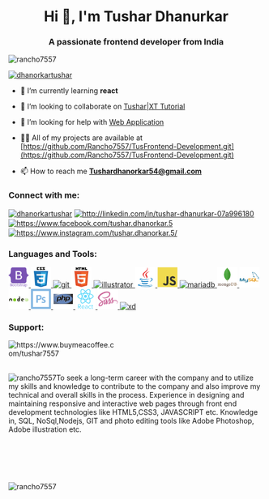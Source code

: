   
 <h1 align="center">Hi 👋, I'm Tushar Dhanurkar</h1>
<h3 align="center">A passionate frontend developer from India</h3>

<p align="left"> <img src="https://komarev.com/ghpvc/?username=rancho7557&label=Profile%20views&color=0e75b6&style=flat" alt="rancho7557" /> </p>

<p align="left"> <a href="https://twitter.com/dhanorkartushar" target="blank"><img src="https://img.shields.io/twitter/follow/dhanorkartushar?logo=twitter&style=for-the-badge" alt="dhanorkartushar" /></a> </p>

- 🌱 I’m currently learning **react**

- 👯 I’m looking to collaborate on [Tushar|XT Tutorial](http://responsiveweb.ultimatefreehost.in)

- 🤝 I’m looking for help with [Web Application](http://buildweb.ultimatefreehost.in)

- 👨‍💻 All of my projects are available at [https://github.com/Rancho7557/TusFrontend-Development.git](https://github.com/Rancho7557/TusFrontend-Development.git)

- 📫 How to reach me **Tushardhanorkar54@gmail.com**

<h3 align="left">Connect with me:</h3>
<p align="left">
<a href="https://twitter.com/dhanorkartushar" target="blank"><img align="center" src="https://raw.githubusercontent.com/rahuldkjain/github-profile-readme-generator/master/src/images/icons/Social/twitter.svg" alt="dhanorkartushar" height="30" width="40" /></a>
<a href="https://linkedin.com/in/http://linkedin.com/in/tushar-dhanurkar-07a996180" target="blank"><img align="center" src="https://raw.githubusercontent.com/rahuldkjain/github-profile-readme-generator/master/src/images/icons/Social/linked-in-alt.svg" alt="http://linkedin.com/in/tushar-dhanurkar-07a996180" height="30" width="40" /></a>
<a href="https://fb.com/https://www.facebook.com/tushar.dhanorkar.5" target="blank"><img align="center" src="https://raw.githubusercontent.com/rahuldkjain/github-profile-readme-generator/master/src/images/icons/Social/facebook.svg" alt="https://www.facebook.com/tushar.dhanorkar.5" height="30" width="40" /></a>
<a href="https://instagram.com/https://www.instagram.com/tushar.dhanorkar.5/" target="blank"><img align="center" src="https://raw.githubusercontent.com/rahuldkjain/github-profile-readme-generator/master/src/images/icons/Social/instagram.svg" alt="https://www.instagram.com/tushar.dhanorkar.5/" height="30" width="40" /></a>
</p>

<h3 align="left">Languages and Tools:</h3>
<p align="left"> <a href="https://getbootstrap.com" target="_blank" rel="noreferrer"> <img src="https://raw.githubusercontent.com/devicons/devicon/master/icons/bootstrap/bootstrap-plain-wordmark.svg" alt="bootstrap" width="40" height="40"/> </a> <a href="https://www.w3schools.com/css/" target="_blank" rel="noreferrer"> <img src="https://raw.githubusercontent.com/devicons/devicon/master/icons/css3/css3-original-wordmark.svg" alt="css3" width="40" height="40"/> </a> <a href="https://git-scm.com/" target="_blank" rel="noreferrer"> <img src="https://www.vectorlogo.zone/logos/git-scm/git-scm-icon.svg" alt="git" width="40" height="40"/> </a> <a href="https://www.w3.org/html/" target="_blank" rel="noreferrer"> <img src="https://raw.githubusercontent.com/devicons/devicon/master/icons/html5/html5-original-wordmark.svg" alt="html5" width="40" height="40"/> </a> <a href="https://www.adobe.com/in/products/illustrator.html" target="_blank" rel="noreferrer"> <img src="https://www.vectorlogo.zone/logos/adobe_illustrator/adobe_illustrator-icon.svg" alt="illustrator" width="40" height="40"/> </a> <a href="https://www.java.com" target="_blank" rel="noreferrer"> <img src="https://raw.githubusercontent.com/devicons/devicon/master/icons/java/java-original.svg" alt="java" width="40" height="40"/> </a> <a href="https://developer.mozilla.org/en-US/docs/Web/JavaScript" target="_blank" rel="noreferrer"> <img src="https://raw.githubusercontent.com/devicons/devicon/master/icons/javascript/javascript-original.svg" alt="javascript" width="40" height="40"/> </a> <a href="https://mariadb.org/" target="_blank" rel="noreferrer"> <img src="https://www.vectorlogo.zone/logos/mariadb/mariadb-icon.svg" alt="mariadb" width="40" height="40"/> </a> <a href="https://www.mongodb.com/" target="_blank" rel="noreferrer"> <img src="https://raw.githubusercontent.com/devicons/devicon/master/icons/mongodb/mongodb-original-wordmark.svg" alt="mongodb" width="40" height="40"/> </a> <a href="https://www.mysql.com/" target="_blank" rel="noreferrer"> <img src="https://raw.githubusercontent.com/devicons/devicon/master/icons/mysql/mysql-original-wordmark.svg" alt="mysql" width="40" height="40"/> </a> <a href="https://nodejs.org" target="_blank" rel="noreferrer"> <img src="https://raw.githubusercontent.com/devicons/devicon/master/icons/nodejs/nodejs-original-wordmark.svg" alt="nodejs" width="40" height="40"/> </a> <a href="https://www.photoshop.com/en" target="_blank" rel="noreferrer"> <img src="https://raw.githubusercontent.com/devicons/devicon/master/icons/photoshop/photoshop-line.svg" alt="photoshop" width="40" height="40"/> </a> <a href="https://www.php.net" target="_blank" rel="noreferrer"> <img src="https://raw.githubusercontent.com/devicons/devicon/master/icons/php/php-original.svg" alt="php" width="40" height="40"/> </a> <a href="https://reactjs.org/" target="_blank" rel="noreferrer"> <img src="https://raw.githubusercontent.com/devicons/devicon/master/icons/react/react-original-wordmark.svg" alt="react" width="40" height="40"/> </a> <a href="https://sass-lang.com" target="_blank" rel="noreferrer"> <img src="https://raw.githubusercontent.com/devicons/devicon/master/icons/sass/sass-original.svg" alt="sass" width="40" height="40"/> </a> <a href="https://www.adobe.com/products/xd.html" target="_blank" rel="noreferrer"> <img src="https://cdn.worldvectorlogo.com/logos/adobe-xd.svg" alt="xd" width="40" height="40"/> </a> </p>

<h3 align="left">Support:</h3>
<p><a href="https://www.buymeacoffee.com/https://www.buymeacoffee.com/tushar7557"> <img align="left" src="https://cdn.buymeacoffee.com/buttons/v2/default-yellow.png" height="50" width="210" alt="https://www.buymeacoffee.com/tushar7557" /></a></p><br><br>

<br>

<p><img align="left" src="https://github-readme-stats.vercel.app/api/top-langs?username=rancho7557&show_icons=true&locale=en&layout=compact" alt="rancho7557" /></p>

<p>To seek a long-term career with the company and to utilize my skills and knowledge to 
contribute to the company and also improve my technical and overall skills in the process.
 Experience in designing and maintaining responsive and interactive web pages through front end 
development technologies like HTML5,CSS3, JAVASCRIPT etc. Knowledge in, SQL, NoSql,Nodejs, GIT and photo 
editing tools like Adobe Photoshop, Adobe illustration etc.</p>
<br><br><br><br>


<p>&nbsp;<img align="left" src="https://github-readme-stats.vercel.app/api?username=rancho7557&show_icons=true&locale=en" alt="rancho7557" /></p>


